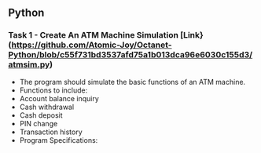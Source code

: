 ## Python

### Task 1 - Create An ATM Machine Simulation [Link}(https://github.com/Atomic-Joy/Octanet-Python/blob/c55f731bd3537afd75a1b013dca96e6030c155d3/atmsim.py)

- The program should simulate the basic functions of an ATM machine.
- Functions to include:
- Account balance inquiry
- Cash withdrawal
- Cash deposit
- PIN change
- Transaction history
- Program Specifications:
